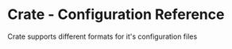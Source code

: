 Crate - Configuration Reference
===============================

Crate supports different formats for it's configuration files
